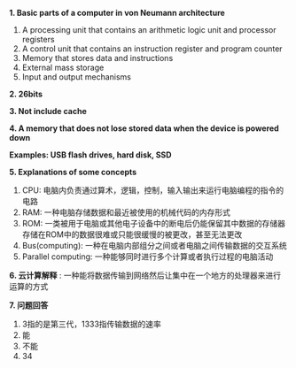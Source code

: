 **1. Basic parts of a computer in von Neumann architecture**
1. A processing unit that contains an arithmetic logic unit and processor registers
2. A control unit that contains an instruction register and program counter
3. Memory that stores data and instructions
4. External mass storage
5. Input and output mechanisms

**2. 26bits**

**3. Not include cache**

**4. A memory that does not lose stored data when the device is powered down**

   **Examples: USB flash drives, hard disk, SSD**

**5. Explanations of some concepts**
  1. CPU: 电脑内负责通过算术，逻辑，控制，输入输出来运行电脑编程的指令的电路
  2. RAM: 一种电脑存储数据和最近被使用的机械代码的内存形式
  3. ROM: 一类被用于电脑或其他电子设备中的断电后仍能保留其中数据的存储器
          存储在ROM中的数据很难或只能很缓慢的被更改，甚至无法更改
  4. Bus(computing): 一种在电脑内部组分之间或者电脑之间传输数据的交互系统
  5. Parallel computing: 一种能够同时进行多个计算或者执行过程的电脑活动

**6. 云计算解释**
: 一种能将数据传输到网络然后让集中在一个地方的处理器来进行运算的方式

**7. 问题回答**
  1. 3指的是第三代，1333指传输数据的速率
  2. 能
  3. 不能
  4. 34